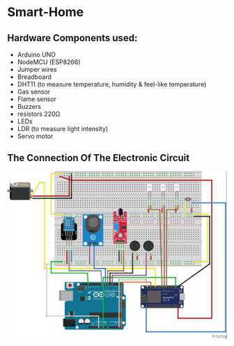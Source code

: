 # Smart-Home
<h2>Hardware Components used:</h2>
<ul>
  <li>Arduino UNO</li>
  <li>NodeMCU (ESP8266)</li>
  <li>Jumper wires</li>
  <li>Breadboard</li>
  <li>DHT11 (to measure temperature, humidity & feel-like temperature)</li>
  <li>Gas sensor</li>
  <li>Flame sensor</li>
  <li>Buzzers</li>
  <li>resistors 220Ω</li>
  <li>LEDs</li>
  <li>LDR (to measure light intensity)</li>
  <li>Servo motor</li>
</ul>
<h2>The Connection Of The Electronic Circuit</h2>
<img src="https://raw.githubusercontent.com/Reem122/Smart-Home/main/Smart%20home%20circuit.jpg">

